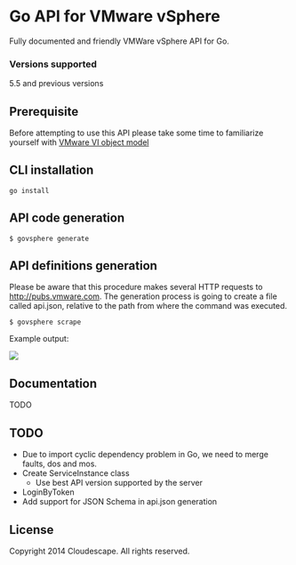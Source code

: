 # Go API for VMware vSphere

Fully documented and friendly VMWare vSphere API for Go.

### Versions supported
5.5 and previous versions 

## Prerequisite
Before attempting to use this API please take some time to familiarize yourself with [VMware VI object model](http://www.doublecloud.org/2010/02/object-model-of-vmware-vsphere-api-a-big-picture-in-2-minutes/) 


## CLI installation
`go install`

## API code generation
`$ govsphere generate`

## API definitions generation
Please be aware that this procedure makes several HTTP requests to http://pubs.vmware.com. 
The generation process is going to create a file called api.json, relative to the path 
from where the command was executed.

`$ govsphere scrape`

Example output: 

![](https://i.cloudup.com/sEiUVA9a8L.png)

## Documentation
TODO

## TODO
* Due to import cyclic dependency problem in Go, we need to merge faults, dos and mos.
* Create ServiceInstance class
	* Use best API version supported by the server
* LoginByToken
* Add support for JSON Schema in api.json generation

## License
Copyright 2014 Cloudescape. All rights reserved.
